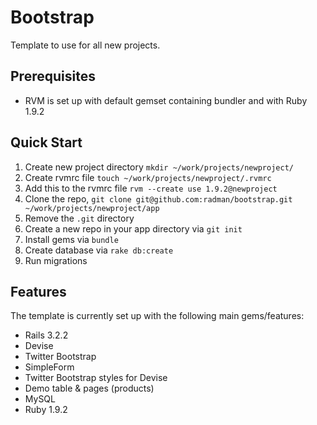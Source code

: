 Bootstrap
================

Template to use for all new projects.

Prerequisites
-------------

* RVM is set up with default gemset containing bundler and with Ruby 1.9.2

Quick Start
-------------

1. Create new project directory `mkdir ~/work/projects/newproject/`
2. Create rvmrc file `touch ~/work/projects/newproject/.rvmrc`
3. Add this to the rvmrc file `rvm --create use 1.9.2@newproject`
4. Clone the repo, `git clone git@github.com:radman/bootstrap.git ~/work/projects/newproject/app`
5. Remove the `.git` directory
6. Create a new repo in your app directory via `git init`
7. Install gems via `bundle`
8. Create database via `rake db:create`
9. Run migrations

Features
-----------

The template is currently set up with the following main gems/features:

* Rails 3.2.2
* Devise
* Twitter Bootstrap
* SimpleForm
* Twitter Bootstrap styles for Devise
* Demo table & pages (products)
* MySQL
* Ruby 1.9.2
